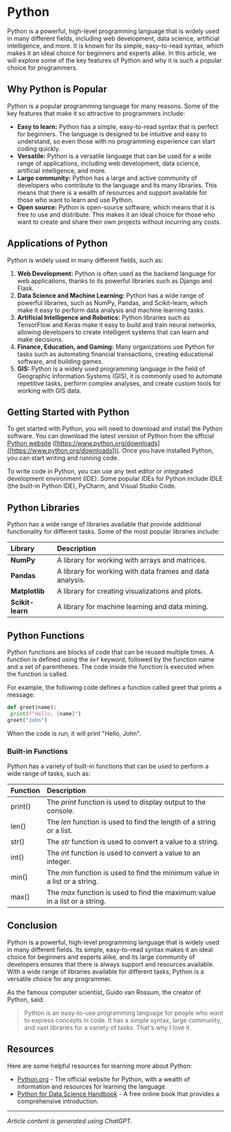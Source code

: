 # Python

Python is a powerful, high-level programming language that is widely used in many different fields, including web development, data science, artificial intelligence, and more. It is known for its simple, easy-to-read syntax, which makes it an ideal choice for beginners and experts alike. In this article, we will explore some of the key features of Python and why it is such a popular choice for programmers.

## Why Python is Popular

Python is a popular programming language for many reasons. Some of the key features that make it so attractive to programmers include:
- **Easy to learn:** Python has a simple, easy-to-read syntax that is perfect for beginners. The language is designed to be intuitive and easy to understand, so even those with no programming experience can start coding quickly.
- **Versatile:** Python is a versatile language that can be used for a wide range of applications, including web development, data science, artificial intelligence, and more.
- **Large community:** Python has a large and active community of developers who contribute to the language and its many libraries. This means that there is a wealth of resources and support available for those who want to learn and use Python.
- **Open source:** Python is open-source software, which means that it is free to use and distribute. This makes it an ideal choice for those who want to create and share their own projects without incurring any costs.

## Applications of Python

Python is widely used in many different fields, such as:
1. **Web Development:** Python is often used as the backend language for web applications, thanks to its powerful libraries such as Django and Flask.
2. **Data Science and Machine Learning:** Python has a wide range of powerful libraries, such as NumPy, Pandas, and Scikit-learn, which make it easy to perform data analysis and machine learning tasks.
3. **Artificial Intelligence and Robotics:** Python libraries such as TensorFlow and Keras make it easy to build and train neural networks, allowing developers to create intelligent systems that can learn and make decisions.
4. **Finance, Education, and Gaming:** Many organizations use Python for tasks such as automating financial transactions, creating educational software, and building games.
5. **GIS:** Python is a widely used programming language in the field of Geographic Information Systems (GIS), it is commonly used to automate repetitive tasks, perform complex analyses, and create custom tools for working with GIS data.

## Getting Started with Python

To get started with Python, you will need to download and install the Python software. You can download the latest version of Python from the official [Python website](https://www.python.org/downloads) ([https://www.python.org/downloads]([https://www.python.org/downloads])). Once you have installed Python, you can start writing and running code.

To write code in Python, you can use any text editor or integrated development environment (IDE). Some popular IDEs for Python include IDLE (the built-in Python IDE), PyCharm, and Visual Studio Code.

## Python Libraries

Python has a wide range of libraries available that provide additional functionality for different tasks. Some of the most popular libraries include:

| **Library**         | **Description**                                            |
| :------------------ | :--------------------------------------------------------- |
| **NumPy**           | A library for working with arrays and matrices.            |
| **Pandas**          | A library for working with data frames and data analysis.  |
| **Matplotlib**      | A library for creating visualizations and plots.           |
| **Scikit-learn**    | A library for machine learning and data mining.            |

## Python Functions

Python functions are blocks of code that can be reused multiple times. A function is defined using the `def` keyword, followed by the function name and a set of parentheses. The code inside the function is executed when the function is called.

For example, the following code defines a function called greet that prints a message:

```python
def greet(name):
 print(f"Hello, {name}")
greet("John")
```

When the code is run, it will print "Hello, John".

### Built-in Functions

Python has a variety of built-in functions that can be used to perform a wide range of tasks, such as:

| **Function**  | **Description**                                                             |
| :------------ | :-------------------------------------------------------------------------- |
| print()       | The *print* function is used to display output to the console.              |
| len()         | The *len* function is used to find the length of a string or a list.        |
| str()         | The *str* function is used to convert a value to a string.                  |
| int()         | The *int* function is used to convert a value to an integer.                |
| min()         | The *min* function is used to find the minimum value in a list or a string. |
| max()         | The *max* function is used to find the maximum value in a list or a string. |

## Conclusion

Python is a powerful, high-level programming language that is widely used in many different fields. Its simple, easy-to-read syntax makes it an ideal choice for beginners and experts alike, and its large community of developers ensures that there is always support and resources available. With a wide range of libraries available for different tasks, Python is a versatile choice for any programmer.

As the famous computer scientist, Guido van Rossum, the creator of Python, said:

> Python is an easy-to-use programming language for people who want to express concepts in code. It has a simple syntax, large community, and vast libraries for a variety of tasks. That's why I love it.

## Resources

Here are some helpful resources for learning more about Python:

- [Python.org](https://www.Python.org) - The official website for Python, with a wealth of information and resources for learning the language.
- [Python for Data Science Handbook](https://jakevdp.github.io/PythonDataScienceHandbook) - A free online book that provides a comprehensive introduction.

---

*Article content is generated using ChatGPT.*
